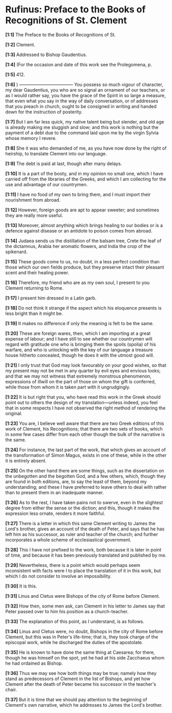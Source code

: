 # Rufinus: Preface to the Books of Recognitions of St. Clement

**[1:1]** The Preface to the Books of Recognitions of St.

**[1:2]** Clement.

**[1:3]** Addressed to Bishop Gaudentius.

**[1:4]** (For the occasion and date of this work see the Prolegomena, p.

**[1:5]** 412.

**[1:6]** )  ————————————  You possess so much vigour of character, my dear Gaudentius, you who are so signal an ornament of our teachers, or as I would rather say, you have the grace of the Spirit in so large a measure, that even what you say in the way of daily conversation, or of addresses that you preach in church, ought to be consigned in writing and handed down for the instruction of posterity.

**[1:7]** But I am far less quick, my native talent being but slender, and old age is already making me sluggish and slow; and this work is nothing but the payment of a debt due to the command laid upon me by the virgin Sylvia whose memory I revere.

**[1:8]** She it was who demanded of me, as you have now done by the right of heirship, to translate Clement into our language.

**[1:9]** The debt is paid at last, though after many delays.

**[1:10]** It is a part of the booty, and in my opinion no small one, which I have carried off from the libraries of the Greeks, and which I am collecting for the use and advantage of our countrymen.

**[1:11]** I have no food of my own to bring them, and I must import their nourishment from abroad.

**[1:12]** However, foreign goods are apt to appear sweeter; and sometimes they are really more useful.

**[1:13]** Moreover, almost anything which brings healing to our bodies or is a defence against disease or an antidote to poison comes from abroad.

**[1:14]** Judaea sends us the distillation of the balsam tree, Crete the leaf of the dictamnus, Arabia her aromatic flowers, and India the crop of the spikenard.

**[1:15]** These goods come to us, no doubt, in a less perfect condition than those which our own fields produce, but they preserve intact their pleasant scent and their healing power.

**[1:16]** Therefore, my friend who are as my own soul, I present to you Clement returning to Rome.

**[1:17]** I present him dressed in a Latin garb.

**[1:18]** Do not think it strange if the aspect which his eloquence presents is less bright than it might be.

**[1:19]** It makes no difference if only the meaning is felt to be the same.

**[1:20]** These are foreign wares, then, which I am importing at a great expense of labour; and I have still to see whether our countrymen will regard with gratitude one who is bringing them the spoils (spolia) of his warfare, and who is unlocking with the key of our language a treasure house hitherto concealed, though he does it with the utmost good will.

**[1:21]** I only trust that God may look favourably on your good wishes, so that my present may not be met in any quarter by evil eyes and envious looks; and that we may not witness that extremely monstrous phenomenon, expressions of illwill on the part of those on whom the gift is conferred, while those from whom it is taken part with it ungrudgingly.

**[1:22]** It is but right that you, who have read this work in the Greek should point out to others the design of my translation—unless indeed, you feel that in some respects I have not observed the right method of rendering the original.

**[1:23]** You are, I believe well aware that there are two Greek editions of this work of Clement, his Recognitions; that there are two sets of books, which in some few cases differ from each other though the bulk of the narrative is the same.

**[1:24]** For instance, the last part of the work, that which gives an account of the transformation of Simon Magus, exists in one of these, while in the other it is entirely absent.

**[1:25]** On the other hand there are some things, such as the dissertation on the unbegotten and the begotten God, and a few others, which, though they are found in both editions, are, to say the least of them, beyond my understanding; and these I have preferred to leave others to deal with rather than to present them in an inadequate manner.

**[1:26]** As to the rest, I have taken pains not to swerve, even in the slightest degree from either the sense or the diction; and this, though it makes the expression less ornate, renders it more faithful.

**[1:27]** There is a letter in which this same Clement writing to James the Lord's brother, gives an account of the death of Peter, and says that he has left him as his successor, as ruler and teacher of the church; and further incorporates a whole scheme of ecclesiastical government.

**[1:28]** This I have not prefixed to the work, both because it is later in point of time, and because it has been previously translated and published by me.

**[1:29]** Nevertheless, there is a point which would perhaps seem inconsistent with facts were I to place the translation of it in this work, but which I do not consider to involve an impossibility.

**[1:30]** It is this.

**[1:31]** Linus and Cletus were Bishops of the city of Rome before Clement.

**[1:32]** How then, some men ask, can Clement in his letter to James say that Peter passed over to him his position as a church-teacher.

**[1:33]** The explanation of this point, as I understand, is as follows.

**[1:34]** Linus and Cletus were, no doubt, Bishops in the city of Rome before Clement, but this was in Peter's life-time; that is, they took charge of the episcopal work, while he discharged the duties of the apostolate.

**[1:35]** He is known to have done the same thing at Caesarea; for there, though he was himself on the spot, yet he had at his side Zacchaeus whom he had ordained as Bishop.

**[1:36]** Thus we may see how both things may be true; namely how they stand as predecessors of Clement in the list of Bishops, and yet how Clement after the death of Peter became his successor in the teacher's chair.

**[1:37]** But it is time that we should pay attention to the beginning of Clement's own narrative, which he addresses to James the Lord's brother.

